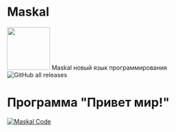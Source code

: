 # Maskal

<img src="https://i.imgur.com/xcQJklF.png" width="100" height="100" /> Maskal новый язык программирования
<img alt="GitHub all releases" src="https://img.shields.io/github/downloads/pavel1337228/Maskal/total?style=social">

# Программа "Привет мир!"

[![Maskal Code](https://i.imgur.com/xZgCzOd.jpg)](https://i.imgur.com/xZgCzOd.jpg)

